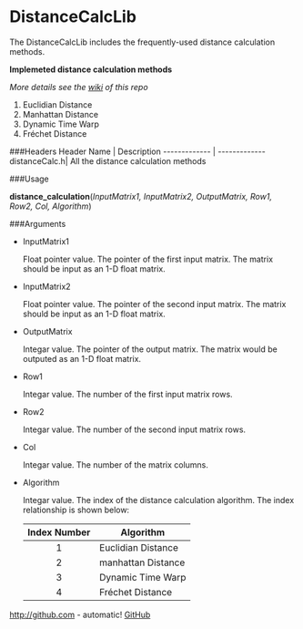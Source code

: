 # DistanceCalcLib
The DistanceCalcLib includes the frequently-used distance calculation methods.

**Implemeted distance calculation methods**

*More details see the [wiki](https://github.com/jack1314007/DistanceCalc/wiki) of this repo*

1. Euclidian Distance
2. Manhattan Distance
3. Dynamic Time Warp
4. Fréchet Distance

###Headers
Header Name   | Description
------------- | -------------
distanceCalc.h| All the distance calculation methods

###Usage

**distance_calculation**(*InputMatrix1, InputMatrix2, OutputMatrix, Row1, Row2, Col, Algorithm*)


###Arguments
 * InputMatrix1
 
 	Float pointer value. The pointer of the first input matrix. The matrix should be input as an 1-D float matrix.
 * InputMatrix2
 
 	Float pointer value. The pointer of the second input matrix. The matrix should be input as an 1-D float matrix.
 * OutputMatrix
 
 	Integar value. The pointer of the output matrix. The matrix would be outputed as an 1-D float matrix.
 * Row1
 
 	Integar value. The number of the first input matrix rows.
 * Row2
 
 	Integar value. The number of the second input matrix rows.
 * Col
 
 	Integar value. The number of the matrix columns.
 * Algorithm
 
 	Integar value. The index of the distance calculation algorithm. The index relationship is shown below:
	
	  Index Number  | Algorithm
	 :-------------:| -------------
	 1|Euclidian Distance
	 2|manhattan Distance
	 3|Dynamic Time Warp
	 4|Fréchet Distance
	 
http://github.com - automatic!
[GitHub](http://github.com)




